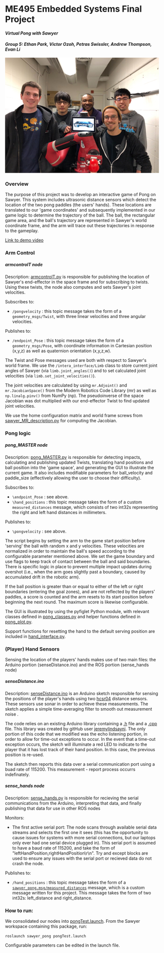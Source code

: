 # ME495 Embedded Systems Final Project

#### *Virtual Pong with Sawyer*
#### *Group 5: Ethan Park, Victor Ozoh, Petras Swissler, Andrew Thompson, Evan Li*

![group photo](groupphoto.jpg)

### Overview

The purpose of this project was to develop an interactive game of Pong on Sawyer. This system includes ultrasonic distance sensors which detect the location of the two pong paddles (the users' hands). These locations are translated to our 'game coordinates' and subsequently implemented in our game logic to determine the trajectory of the ball. The ball, the rectangular game area, and the ball's trajectory are represented in Sawyer's world coordinate frame, and the arm will trace out these trajectories in response to the gameplay.

[Link to demo video](https://youtu.be/s9HeBjx-4tQ)

### Arm Control

##### armcontrolT node
Description: [armcontrolT.py](src/armcontrolT.py) is responsible for publishing the location of Sawyer's end-effector in the space frame and for subscribing to twists. Using these twists, the node also computes and sets Sawyer's joint velocities.

Subscribes to:
* `/pongvelocity` : this topic message takes the form of a `geometry_msgs/Twist`, with three linear velocities and three angular velocities.

Publishes to:
* `/endpoint_Pose` : this topic message takes the form of a `geometry_msgs/Pose`, with coordinate information in Cartesian position (x,y,z) as well as quaternion orientation (x,y,z,w).

The Twist and Pose messages used are both with respect to Sawyer's world frame. We use the `/intera_interface/Limb` class to store current joint angles of Sawyer (via `limb.joint_angles()`) and to set calculated joint velocities (via `limb.set_joint_velocities()`).

 The joint velocities are calculated by using `mr.Adjoint()` and `mr.JacobianSpace()` from the Modern Robotics Code Library (mr) as well as `np.linalg.pinv()` from NumPy (np). The pseudoinverse of the space Jacobian was dot multiplied with our end-effector Twist to find updated joint velocities.

 We use the home configuration matrix and world frame screws from [sawyer_MR_description.py](\src\sawyer_MR_description.py) for computing the Jacobian.

### Pong logic

##### pong_MASTER node

Description: [pong_MASTER.py](src/pong_MASTER.py) is responsible for detecting impacts, calculating and publishing updated Twists, translating hand positions and ball position into the 'game space', and generating the GUI to illustrate the current game. It also includes modifiable parameters for ball_velocity and paddle_size (effectively allowing the user to choose their difficulty).

Subscribes to:
* `\endpoint_Pose` : see above.
* `\hand_positions` : this topic message takes the form of a custom `measured_distances` message, which consists of two int32s representing the right and left hand distances in millimeters.

Publishes to:
* `\pongvelocity` : see above.

The script begins by setting the arm to the game start position before 'serving' the ball with random x and y velocities. These velocities are normalized in order to maintain the ball's speed according to the configurable parameter mentioned above. We set the game boundary and use flags to keep track of contact between the ball and said boundaries. There is specific logic in place to prevent multiple impact updates during overshot (i.e., when the arm goes slightly past a boundary, caused by accumulated drift in the robotic arm).

If the ball position is greater than or equal to either of the left or right boundaries (entering the goal zones), and are not reflected by the players' paddles, a score is counted and the arm resets to its start position before beginning the next round. The maximum score is likewise configurable.

The GUI is illustrated by using the pyfiglet Python module, with relevant classes defined in [pong_classes.py](\src\pong_classes.py) and helper functions defined in [pong_plot.py](\src\pong_plot.py).

Support functions for resetting the hand to the default serving position are included in [hand_interface.py](\src\hand_interface.py).

### (Player) Hand Sensors

Sensing the location of the players' hands makes use of two main files: the Arduino portion (senseDistance.ino) and the ROS portion (sense_hands node)

##### senseDistance.ino

Description: [senseDistance.ino](https://github.com/victorozoh/ME495_Embedded_Systems_Final_Project/blob/master/Arduino/SenseDistance/senseDistance.ino) is an Arduino sketch responsible for sensing the positions of the player's hands using two [hcsr04](https://cdn.sparkfun.com/datasheets/Sensors/Proximity/HCSR04.pdf) distance sensors. 
These sensors use sonar in order to achieve these measurements. 
The sketch applies a simple time-averaging filter to smooth out measurement noise .

The code relies on an existing Arduino library containing a [.h](https://github.com/victorozoh/ME495_Embedded_Systems_Final_Project/blob/master/Arduino/SenseDistance/hcsr04.h) file and a [.cpp](https://github.com/victorozoh/ME495_Embedded_Systems_Final_Project/blob/master/Arduino/SenseDistance/hcsr04.cpp) file.
This library was created by gitHub user  [jeremylindsayni](https://github.com/jeremylindsayni/Bifrost.Arduino.Sensors.HCSR04).
The only portion of this code that we modified was the echo listening portion, in order to allow for time-out exceptions to occur. 
In the event that a time-out exception occurs, the sketch will illuminate a red LED to indicate to the player that it has lost track of their hand position. 
In this case, the previous position is re-used.

The sketch then reports this data over a serial communication port using a buad rate of 115200.
This measurement - report process occurrs indefinately.

##### sense_hands node

Description: [sense_hands.py](https://github.com/victorozoh/ME495_Embedded_Systems_Final_Project/blob/master/src/sense_hands.py) is responsible for recieving the serial communications from the Arduino, interpreting that data, and finally publishing that data for use in other ROS nodes

Monitors:
* The first active serial port: The node scans through available serial data streams and selects the first one it sees (this has the opportunity to cause issues for systems with more serial connections, but our laptops only ever had one serial device plugged in).
This serial port is assumed to have a baud rate of 115200, and take the form of "leftHandPosition,rightHandPosition\r\n".
Try and except blocks are used to ensure any issues with the serial port or recieved data do not crash the node.

Publishes to:
* `/hand_positions` : this topic message takes the form of a [`sawyer_pong.msg/measured_distances`](https://github.com/victorozoh/ME495_Embedded_Systems_Final_Project/blob/master/msg/measured_distances.msg) message, which is a custom message written for this project.
This message takes the form of two int32s: left_distance and right_distance.

### How to run:

We consolidated our nodes into [pongTest.launch](\launch\pongTest.launch).
From the Sawyer workspace containing this package, run:

`roslaunch sawyer_pong pongTest.launch`

Configurable parameters can be edited in the launch file.
